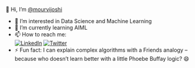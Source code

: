 👋 Hi, I’m [@mourvijoshi](https://github.com/mourvijoshi)  
- 👀 I’m interested in Data Science and Machine Learning  
- 🌱 I’m currently learning AIML  
- 📫 How to reach me:  
  [![LinkedIn](./images/linkedin-icon.png)](https://www.linkedin.com/in/mourvi-joshi-4ab09a209/) 
  [![Twitter](./images/twitter-icon.png)](https://x.com/MourviJ)  
- ⚡ Fun fact: I can explain complex algorithms with a Friends analogy – because who doesn’t learn better with a little Phoebe Buffay logic? 😄


<!---
mourvijoshi/mourvijoshi is a ✨ special ✨ repository because its `README.md` (this file) appears on your GitHub profile.
You can click the Preview link to take a look at your changes.
--->
